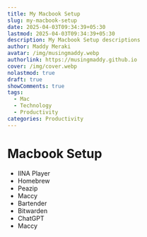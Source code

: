 ```yaml
---
title: My Macbook Setup
slug: my-macbook-setup
date: 2025-04-03T09:34:39+05:30
lastmod: 2025-04-03T09:34:39+05:30
description: My Macbook Setup descriptions
author: Maddy Meraki
avatar: /img/musingmaddy.webp
authorlink: https://musingmaddy.github.io
cover: /img/cover.webp
nolastmod: true
draft: true
showComments: true
tags:
  - Mac
  - Technology
  - Productivity
categories: Productivity
---
```

# Macbook Setup

- IINA Player
- Homebrew
- Peazip
- Maccy
- Bartender
- Bitwarden
- ChatGPT
- Maccy
